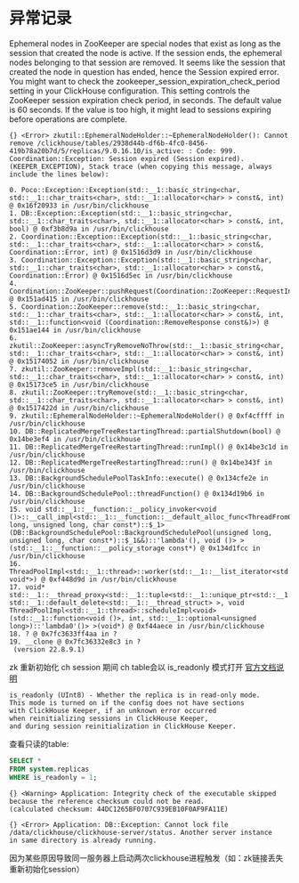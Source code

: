 # 异常记录



Ephemeral nodes in ZooKeeper are special nodes that exist as long as the session that created the node is active. If the session ends, the ephemeral nodes belonging to that session are removed. It seems like the session that created the node in question has ended, hence the Session expired error.
You might want to check the zookeeper_session_expiration_check_period setting in your ClickHouse configuration. This setting controls the ZooKeeper session expiration check period, in seconds. The default value is 60 seconds. If the value is too high, it might lead to sessions expiring before operations are complete.
```
{} <Error> zkutil::EphemeralNodeHolder::~EphemeralNodeHolder(): Cannot remove /clickhouse/tables/2938d44b-df6b-4fc0-8456-419b78a20b7d/5/replicas/9.0.16.10/is_active: : Code: 999. Coordination::Exception: Session expired (Session expired). (KEEPER_EXCEPTION), Stack trace (when copying this message, always include the lines below):

0. Poco::Exception::Exception(std::__1::basic_string<char, std::__1::char_traits<char>, std::__1::allocator<char> > const&, int) @ 0x16f20933 in /usr/bin/clickhouse
1. DB::Exception::Exception(std::__1::basic_string<char, std::__1::char_traits<char>, std::__1::allocator<char> > const&, int, bool) @ 0xf3b8d9a in /usr/bin/clickhouse
2. Coordination::Exception::Exception(std::__1::basic_string<char, std::__1::char_traits<char>, std::__1::allocator<char> > const&, Coordination::Error, int) @ 0x1516d3d9 in /usr/bin/clickhouse
3. Coordination::Exception::Exception(std::__1::basic_string<char, std::__1::char_traits<char>, std::__1::allocator<char> > const&, Coordination::Error) @ 0x1516d5ec in /usr/bin/clickhouse
4. Coordination::ZooKeeper::pushRequest(Coordination::ZooKeeper::RequestInfo&&) @ 0x151ad415 in /usr/bin/clickhouse
5. Coordination::ZooKeeper::remove(std::__1::basic_string<char, std::__1::char_traits<char>, std::__1::allocator<char> > const&, int, std::__1::function<void (Coordination::RemoveResponse const&)>) @ 0x151ae144 in /usr/bin/clickhouse
6. zkutil::ZooKeeper::asyncTryRemoveNoThrow(std::__1::basic_string<char, std::__1::char_traits<char>, std::__1::allocator<char> > const&, int) @ 0x15174052 in /usr/bin/clickhouse
7. zkutil::ZooKeeper::removeImpl(std::__1::basic_string<char, std::__1::char_traits<char>, std::__1::allocator<char> > const&, int) @ 0x15173ce5 in /usr/bin/clickhouse
8. zkutil::ZooKeeper::tryRemove(std::__1::basic_string<char, std::__1::char_traits<char>, std::__1::allocator<char> > const&, int) @ 0x1517422d in /usr/bin/clickhouse
9. zkutil::EphemeralNodeHolder::~EphemeralNodeHolder() @ 0xf4cffff in /usr/bin/clickhouse
10. DB::ReplicatedMergeTreeRestartingThread::partialShutdown(bool) @ 0x14be3ef4 in /usr/bin/clickhouse
11. DB::ReplicatedMergeTreeRestartingThread::runImpl() @ 0x14be3c1d in /usr/bin/clickhouse
12. DB::ReplicatedMergeTreeRestartingThread::run() @ 0x14be343f in /usr/bin/clickhouse
13. DB::BackgroundSchedulePoolTaskInfo::execute() @ 0x134cfe2e in /usr/bin/clickhouse
14. DB::BackgroundSchedulePool::threadFunction() @ 0x134d19b6 in /usr/bin/clickhouse
15. void std::__1::__function::__policy_invoker<void ()>::__call_impl<std::__1::__function::__default_alloc_func<ThreadFromGlobalPool::ThreadFromGlobalPool<DB::BackgroundSchedulePool::BackgroundSchedulePool(unsigned long, unsigned long, char const*)::$_1>(DB::BackgroundSchedulePool::BackgroundSchedulePool(unsigned long, unsigned long, char const*)::$_1&&)::'lambda'(), void ()> >(std::__1::__function::__policy_storage const*) @ 0x134d1fcc in /usr/bin/clickhouse
16. ThreadPoolImpl<std::__1::thread>::worker(std::__1::__list_iterator<std::__1::thread, void*>) @ 0xf448d9d in /usr/bin/clickhouse
17. void* std::__1::__thread_proxy<std::__1::tuple<std::__1::unique_ptr<std::__1::__thread_struct, std::__1::default_delete<std::__1::__thread_struct> >, void ThreadPoolImpl<std::__1::thread>::scheduleImpl<void>(std::__1::function<void ()>, int, std::__1::optional<unsigned long>)::'lambda0'()> >(void*) @ 0xf44aece in /usr/bin/clickhouse
18. ? @ 0x7fc3633ff4aa in ?
19. __clone @ 0x7fc36332e8c3 in ?
 (version 22.8.9.1)
```


zk 重新初始化 ch session 期间 ch table会以 is_readonly 模式打开
[官方文档说明](https://clickhouse.com/docs/en/operations/system-tables/replicas)
```
is_readonly (UInt8) - Whether the replica is in read-only mode. 
This mode is turned on if the config does not have sections 
with ClickHouse Keeper, if an unknown error occurred 
when reinitializing sessions in ClickHouse Keeper, 
and during session reinitialization in ClickHouse Keeper.
```
查看只读的table:
```SQL
SELECT *
FROM system.replicas
WHERE is_readonly = 1;
```

```
{} <Warning> Application: Integrity check of the executable skipped 
because the reference checksum could not be read. 
(calculated checksum: 44DC1265BF0707C939EB10F0AF9FA11E)

{} <Error> Application: DB::Exception: Cannot lock file 
/data/clickhouse/clickhouse-server/status. Another server instance 
in same directory is already running.
```
因为某些原因导致同一服务器上启动两次clickhouse进程触发（如：zk链接丢失 重新初始化session）